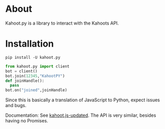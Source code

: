 # About
Kahoot.py is a library to interact with the Kahoots API.

# Installation

`pip install -U kahoot.py`

```py
from kahoot.py import client
bot = client()
bot.join(12345,"KahootPY")
def joinHandle():
  pass
bot.on("joined",joinHandle)
```

Since this is basically a translation of JavaScript to Python, expect issues and bugs.

Documentation:
See [kahoot.js-updated](https://github.com/theusaf/kahoot.js-updated/blob/master/Documentation.md). The API is very similar, besides having no Promises.
